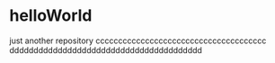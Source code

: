 # helloWorld
just another repository
cccccccccccccccccccccccccccccccccccccc
dddddddddddddddddddddddddddddddddddddddd
